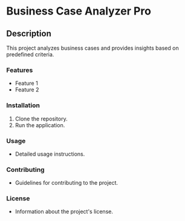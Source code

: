 # Business Case Analyzer Pro

<!-- Removed floating version badge -->

## Description
This project analyzes business cases and provides insights based on predefined criteria.

### Features
- Feature 1
- Feature 2

### Installation
1. Clone the repository.
2. Run the application.

### Usage
- Detailed usage instructions.

### Contributing
- Guidelines for contributing to the project.

### License
- Information about the project's license.